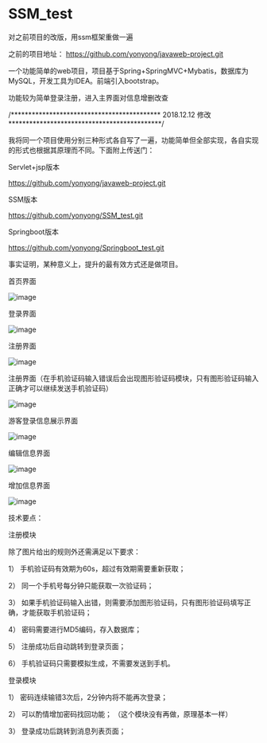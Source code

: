 # SSM_test
对之前项目的改版，用ssm框架重做一遍

之前的项目地址：
https://github.com/yonyong/javaweb-project.git

一个功能简单的web项目，项目基于Spring+SpringMVC+Mybatis，数据库为MySQL，开发工具为IDEA。前端引入bootstrap。

功能较为简单登录注册，进入主界面对信息增删改查


/******************************************* 2018.12.12 修改 ********************************************/

我将同一个项目使用分别三种形式各自写了一遍，功能简单但全部实现，各自实现的形式也根据其原理而不同。下面附上传送门：

Servlet+jsp版本

https://github.com/yonyong/javaweb-project.git

SSM版本

https://github.com/yonyong/SSM_test.git

Springboot版本

https://github.com/yonyong/Springboot_test.git

事实证明，某种意义上，提升的最有效方式还是做项目。


首页界面


![image](https://github.com/yonyong/SSM_test/blob/master/test/image/index.png)

登录界面


![image](https://github.com/yonyong/javaweb-project/blob/master/image/login.jpg)


注册界面


![image](https://github.com/yonyong/javaweb-project/blob/master/image/register.jpg)


注册界面（在手机验证码输入错误后会出现图形验证码模块，只有图形验证码输入正确才可以继续发送手机验证码）


![image](https://github.com/yonyong/javaweb-project/blob/master/image/register2.jpg)


游客登录信息展示界面


![image](https://github.com/yonyong/javaweb-project/blob/master/image/info.jpg)


编辑信息界面


![image](https://github.com/yonyong/javaweb-project/blob/master/image/edit.jpg)


增加信息界面


![image](https://github.com/yonyong/javaweb-project/blob/master/image/add.jpg)


技术要点：

注册模块

除了图片给出的规则外还需满足以下要求：

1）	手机验证码有效期为60s，超过有效期需要重新获取；

2）	同一个手机号每分钟只能获取一次验证码；

3）	如果手机验证码输入出错，则需要添加图形验证码，只有图形验证码填写正确，才能获取手机验证码；

4）	密码需要进行MD5编码，存入数据库；

5）	注册成功后自动跳转到登录页面；

6）	手机验证码只需要模拟生成，不需要发送到手机。


登录模块

1）	密码连续输错3次后，2分钟内将不能再次登录；

2）	可以酌情增加密码找回功能；     （这个模块没有再做，原理基本一样）

3）	登录成功后跳转到消息列表页面；
